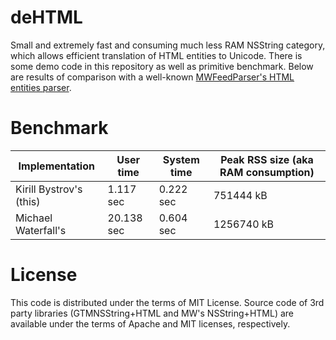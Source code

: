 deHTML
======

Small and extremely fast and consuming much less RAM NSString category, which
allows efficient translation of HTML entities to Unicode. There is some demo
code in this repository as well as primitive benchmark. Below are results of
comparison with a well-known [MWFeedParser's HTML entities parser](https://github.com/mwaterfall/MWFeedParser/tree/master/Classes).

Benchmark
=========

Implementation | User time | System time | Peak RSS size (aka RAM consumption)
---------------|-----------|-------------|------------------------------------
Kirill Bystrov's (this) | 1.117 sec | 0.222 sec | 751444 kB
Michael Waterfall's | 20.138 sec | 0.604 sec | 1256740 kB

License
=======

This code is distributed under the terms of MIT License. Source code of 3rd party libraries (GTMNSString+HTML and MW's NSString+HTML) are available under the terms of Apache and MIT licenses, respectively.
